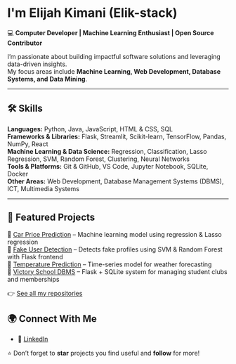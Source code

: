 

#  I'm Elijah Kimani (Elik-stack)

💻 **Computer Developer | Machine Learning Enthusiast | Open Source Contributor**

I’m passionate about building impactful software solutions and leveraging data-driven insights.  
My focus areas include **Machine Learning, Web Development, Database Systems, and Data Mining**.  

---

## 🛠️ Skills

**Languages:** Python, Java, JavaScript, HTML & CSS, SQL  
**Frameworks & Libraries:** Flask, Streamlit, Scikit-learn, TensorFlow, Pandas, NumPy, React  
**Machine Learning & Data Science:** Regression, Classification, Lasso Regression, SVM, Random Forest, Clustering, Neural Networks  
**Tools & Platforms:** Git & GitHub, VS Code, Jupyter Notebook, SQLite, Docker  
**Other Areas:** Web Development, Database Management Systems (DBMS), ICT, Multimedia Systems  

---

## 📌 Featured Projects

🔹 [Car Price Prediction](https://github.com/Elik-stack/car-price-prediction) – Machine learning model using regression & Lasso regression  
🔹 [Fake User Detection](https://github.com/Elik-stack/fake-user-detection) – Detects fake profiles using SVM & Random Forest with Flask frontend  
🔹 [Temperature Prediction](https://github.com/Elik-stack/temperature-prediction) – Time-series model for weather forecasting  
🔹 [Victory School DBMS](https://github.com/Elik-stack/victory-school-dbms) – Flask + SQLite system for managing student clubs and memberships  

👉 [See all my repositories](https://github.com/Elik-stack?tab=repositories)  



## 🌍 Connect With Me

- 💼 [LinkedIn](https://linkedin.com/in/Elik-stack)  

⭐️ Don’t forget to **star** projects you find useful and **follow** for more!  
